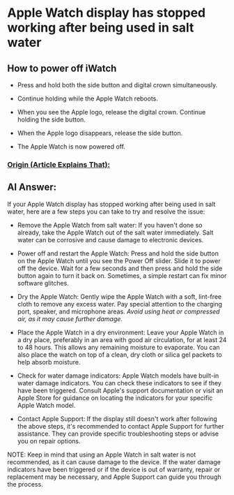 # Apple Watch display has stopped working after being used in salt water

## How to power off iWatch

- Press and hold both the side button and digital crown simultaneously.

- Continue holding while the Apple Watch reboots.

- When you see the Apple logo, release the digital crown. Continue holding the side button.

- When the Apple logo disappears, release the side button.

- The Apple Watch is now powered off.

### [Origin (Article Explains That):](https://www.ifixit.com/Guide/How+to+Power+Off+a+Broken+Apple+Watch/125834)

## AI Answer:

If your Apple Watch display has stopped working after being used in salt water, here are a few steps you can take to try and resolve the issue:

- Remove the Apple Watch from salt water: If you haven't done so already, take the Apple Watch out of the salt water immediately. Salt water can be corrosive and cause damage to electronic devices.

- Power off and restart the Apple Watch: Press and hold the side button on the Apple Watch until you see the Power Off slider. Slide it to power off the device. Wait for a few seconds and then press and hold the side button again to turn it back on. Sometimes, a simple restart can fix minor software glitches.

- Dry the Apple Watch: Gently wipe the Apple Watch with a soft, lint-free cloth to remove any excess water. Pay special attention to the charging port, speaker, and microphone areas. *Avoid using heat or compressed air, as it may cause further damage*.

- Place the Apple Watch in a dry environment: Leave your Apple Watch in a dry place, preferably in an area with good air circulation, for at least 24 to 48 hours. This allows any remaining moisture to evaporate. You can also place the watch on top of a clean, dry cloth or silica gel packets to help absorb moisture.

- Check for water damage indicators: Apple Watch models have built-in water damage indicators. You can check these indicators to see if they have been triggered. Consult Apple's support documentation or visit an Apple Store for guidance on locating the indicators for your specific Apple Watch model.

- Contact Apple Support: If the display still doesn't work after following the above steps, it's recommended to contact Apple Support for further assistance. They can provide specific troubleshooting steps or advise you on repair options.

NOTE: Keep in mind that using an Apple Watch in salt water is not recommended, as it can cause damage to the device. If the water damage indicators have been triggered or if the device is out of warranty, repair or replacement may be necessary, and Apple Support can guide you through the process.
